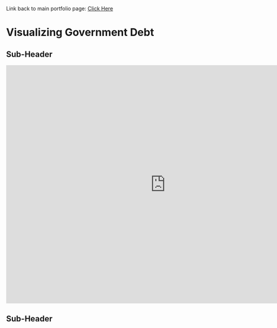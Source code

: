 Link back to main portfolio page: [Click Here](/README.md)
# Visualizing Government Debt

## Sub-Header 

<iframe src="https://data.oecd.org/chart/6XVM" width="860" height="645" style="border: 0" mozallowfullscreen="true" webkitallowfullscreen="true" allowfullscreen="true"><a href="https://data.oecd.org/chart/6XVM" target="_blank">OECD Chart: General government debt, Total, % of GDP, Annual, 2021</a></iframe>

## Sub-Header

<div class="flourish-embed flourish-chart" data-src="visualisation/12580324"><script src="https://public.flourish.studio/resources/embed.js"></script></div>
